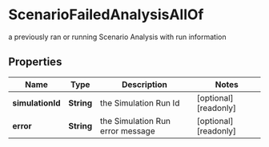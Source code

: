 

# ScenarioFailedAnalysisAllOf

a previously ran or running Scenario Analysis with run information

## Properties

Name | Type | Description | Notes
------------ | ------------- | ------------- | -------------
**simulationId** | **String** | the Simulation Run Id |  [optional] [readonly]
**error** | **String** | the Simulation Run error message |  [optional] [readonly]



